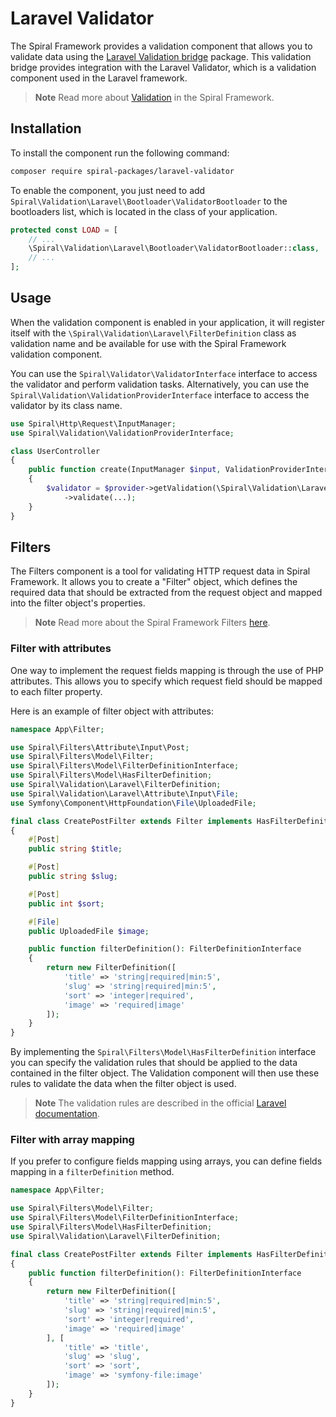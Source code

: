 # Laravel Validator

The Spiral Framework provides a validation component that allows you to validate data using
the [Laravel Validation bridge](https://github.com/spiral-packages/laravel-validator) package. This validation bridge
provides integration with the Laravel Validator, which is a validation component used in the Laravel framework.

> **Note**
> Read more about [Validation](factory.md) in the Spiral Framework.

## Installation

To install the component run the following command:

```bash
composer require spiral-packages/laravel-validator
```

To enable the component, you just need to add `Spiral\Validation\Laravel\Bootloader\ValidatorBootloader` to the
bootloaders list, which is located in the class of your application.

```php
protected const LOAD = [
    // ...
    \Spiral\Validation\Laravel\Bootloader\ValidatorBootloader::class,
    // ...
];
```

## Usage

When the validation component is enabled in your application, it will register itself with
the `\Spiral\Validation\Laravel\FilterDefinition` class as validation name and be available for use with the Spiral
Framework validation component.

You can use the `Spiral\Validator\ValidatorInterface` interface to access the validator and perform validation tasks.
Alternatively, you can use the `Spiral\Validation\ValidationProviderInterface` interface to access the validator by its
class name.

```php
use Spiral\Http\Request\InputManager;
use Spiral\Validation\ValidationProviderInterface;

class UserController
{
    public function create(InputManager $input, ValidationProviderInterface $provider)
    {
        $validator = $provider->getValidation(\Spiral\Validation\Laravel\FilterDefinition::class)
            ->validate(...);
    }
}
```

## Filters

The Filters component is a tool for validating HTTP request data in Spiral Framework. It allows you to create a "Filter"
object, which defines the required data that should be extracted from the request object and mapped into the filter
object's properties.

> **Note**
> Read more about the Spiral Framework Filters [here](../filters/filter.md).

### Filter with attributes

One way to implement the request fields mapping is through the use of PHP attributes. This allows you to specify which
request field should be mapped to each filter property.

Here is an example of filter object with attributes:

```php
namespace App\Filter;

use Spiral\Filters\Attribute\Input\Post;
use Spiral\Filters\Model\Filter;
use Spiral\Filters\Model\FilterDefinitionInterface;
use Spiral\Filters\Model\HasFilterDefinition;
use Spiral\Validation\Laravel\FilterDefinition;
use Spiral\Validation\Laravel\Attribute\Input\File;
use Symfony\Component\HttpFoundation\File\UploadedFile;

final class CreatePostFilter extends Filter implements HasFilterDefinition
{
    #[Post]
    public string $title;

    #[Post]
    public string $slug;

    #[Post]
    public int $sort;

    #[File]
    public UploadedFile $image;

    public function filterDefinition(): FilterDefinitionInterface
    {
        return new FilterDefinition([
            'title' => 'string|required|min:5',
            'slug' => 'string|required|min:5',
            'sort' => 'integer|required',
            'image' => 'required|image'
        ]);
    }
}
```

By implementing the `Spiral\Filters\Model\HasFilterDefinition` interface you can specify the validation rules that
should be applied to the data contained in the filter object. The Validation component will then use these rules to
validate the data when the filter object is used.

> **Note**
> The validation rules are described in the official
> [Laravel documentation](https://laravel.com/docs/9.x/validation#available-validation-rules).

### Filter with array mapping

If you prefer to configure fields mapping using arrays, you can define fields mapping in a `filterDefinition` method.

```php
namespace App\Filter;

use Spiral\Filters\Model\Filter;
use Spiral\Filters\Model\FilterDefinitionInterface;
use Spiral\Filters\Model\HasFilterDefinition;
use Spiral\Validation\Laravel\FilterDefinition;

final class CreatePostFilter extends Filter implements HasFilterDefinition
{
    public function filterDefinition(): FilterDefinitionInterface
    {
        return new FilterDefinition([
            'title' => 'string|required|min:5',
            'slug' => 'string|required|min:5',
            'sort' => 'integer|required',
            'image' => 'required|image'
        ], [
            'title' => 'title',
            'slug' => 'slug',
            'sort' => 'sort',
            'image' => 'symfony-file:image'
        ]);
    }
}
```